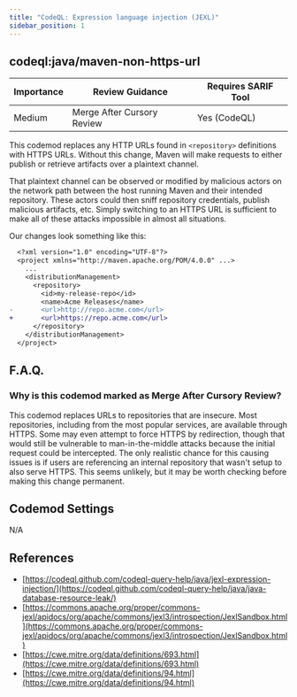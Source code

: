 ```yaml
---
title: "CodeQL: Expression language injection (JEXL)"
sidebar_position: 1
---
```


## codeql:java/maven-non-https-url 

| Importance | Review Guidance            | Requires SARIF Tool |
|------------|----------------------------|---------------------|
| Medium     | Merge After Cursory Review | Yes (CodeQL)        |

This codemod replaces any HTTP URLs found in `<repository>` definitions with HTTPS URLs. Without this change, Maven will make requests to either publish or retrieve artifacts over a plaintext channel. 

That plaintext channel can be observed or modified by malicious actors on the network path between the host running Maven and their intended repository. These actors could then sniff repository credentials, publish malicious artifacts, etc. Simply switching to an HTTPS URL is sufficient to make all of these attacks impossible in almost all situations.

Our changes look something like this:

```diff
  <?xml version="1.0" encoding="UTF-8"?>
  <project xmlns="http://maven.apache.org/POM/4.0.0" ...>
    ...
    <distributionManagement>
      <repository>
        <id>my-release-repo</id>
        <name>Acme Releases</name>
-       <url>http://repo.acme.com</url>
+       <url>https://repo.acme.com</url>
      </repository>
    </distributionManagement>
  </project>
```

## F.A.Q.

### Why is this codemod marked as Merge After Cursory Review?

This codemod replaces URLs to repositories that are insecure. Most repositories, including from the most popular services, are available through HTTPS. Some may even attempt to force HTTPS by redirection, though that would still be vulnerable to man-in-the-middle attacks because the initial request could be intercepted. The only realistic chance for this causing issues is if users are referencing an internal repository that wasn't setup to also serve HTTPS. This seems unlikely, but it may be worth checking before making this change permanent.  

## Codemod Settings

N/A

## References
* [https://codeql.github.com/codeql-query-help/java/jexl-expression-injection/](https://codeql.github.com/codeql-query-help/java/java-database-resource-leak/)
* [https://commons.apache.org/proper/commons-jexl/apidocs/org/apache/commons/jexl3/introspection/JexlSandbox.html](https://commons.apache.org/proper/commons-jexl/apidocs/org/apache/commons/jexl3/introspection/JexlSandbox.html)
* [https://cwe.mitre.org/data/definitions/693.html](https://cwe.mitre.org/data/definitions/693.html)
* [https://cwe.mitre.org/data/definitions/94.html](https://cwe.mitre.org/data/definitions/94.html)
